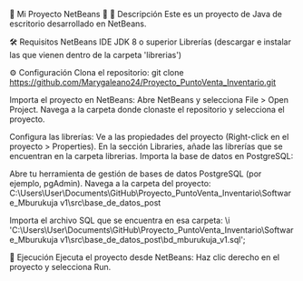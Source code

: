🌟 Mi Proyecto NetBeans 🌟
📄 Descripción
Este es un proyecto de Java de escritorio desarrollado en NetBeans.

🛠️ Requisitos
NetBeans IDE
JDK 8 o superior
Librerías (descargar e instalar las que vienen dentro de la carpeta 'librerias')

⚙️ Configuración
Clona el repositorio:
git clone https://github.com/Marygaleano24/Proyecto_PuntoVenta_Inventario.git

Importa el proyecto en NetBeans:
Abre NetBeans y selecciona File > Open Project.
Navega a la carpeta donde clonaste el repositorio y selecciona el proyecto.

Configura las librerías:
Ve a las propiedades del proyecto (Right-click en el proyecto > Properties).
En la sección Libraries, añade las librerías que se encuentran en la carpeta librerias.
Importa la base de datos en PostgreSQL:

Abre tu herramienta de gestión de bases de datos PostgreSQL (por ejemplo, pgAdmin).
Navega a la carpeta del proyecto:
C:\Users\User\Documents\GitHub\Proyecto_PuntoVenta_Inventario\Software_Mburukuja v1\src\base_de_datos_post

Importa el archivo SQL que se encuentra en esa carpeta:
\i 'C:\Users\User\Documents\GitHub\Proyecto_PuntoVenta_Inventario\Software_Mburukuja v1\src\base_de_datos_post\bd_mburukuja_v1.sql';

🚀 Ejecución
Ejecuta el proyecto desde NetBeans:
Haz clic derecho en el proyecto y selecciona Run.
 
